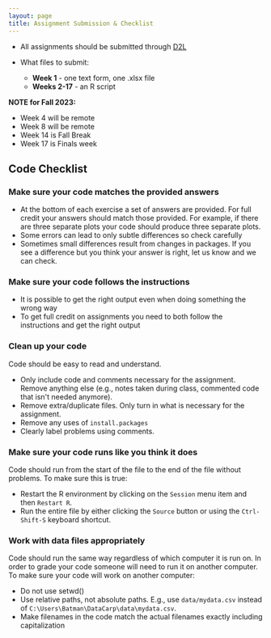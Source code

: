 ```yaml
---
layout: page
title: Assignment Submission & Checklist
---
```


- All assignments should be submitted through [D2L](https://d2l.coloradomesa.edu/d2l/home/233299)

- What files to submit: 
    - **Week 1** - one text form, one .xlsx file
    - **Weeks 2-17** - an R script

**NOTE for Fall 2023:** 
  - Week 4 will be remote
  - Week 8 will be remote
  - Week 14 is Fall Break
  - Week 17 is Finals week

## Code Checklist

### Make sure your code matches the provided answers

- At the bottom of each exercise a set of answers are provided. For full credit
  your answers should match those provided. For example, if there are three
  separate plots your code should produce three separate plots.
- Some errors can lead to only subtle differences so check carefully
- Sometimes small differences result from changes in packages. If you see a
  difference but you think your answer is right, let us know and we can check.

### Make sure your code follows the instructions

- It is possible to get the right output even when doing something the wrong way
- To get full credit on assignments you need to both follow the instructions and
  get the right output

### Clean up your code

Code should be easy to read and understand.

- Only include code and comments necessary for the assignment. Remove anything else (e.g., notes taken during class, commented code that isn't needed anymore).
- Remove extra/duplicate files. Only turn in what is necessary for the assignment.
- Remove any uses of `install.packages`
- Clearly label problems using comments.

### Make sure your code runs like you think it does

Code should run from the start of the file to the end of the file without problems. To make sure this is true:

- Restart the R environment by clicking on the `Session` menu item and then `Restart R`.
- Run the entire file by either clicking the `Source` button or using the `Ctrl-Shift-S` keyboard shortcut.

### Work with data files appropriately

Code should run the same way regardless of which computer it is run on. In order to grade your code someone will need to run it on another computer. To make sure your code will work on another computer:

- Do not use setwd()
- Use relative paths, not absolute paths. E.g., use `data/mydata.csv` instead of `C:\Users\Batman\DataCarp\data\mydata.csv`.
- Make filenames in the code match the actual filenames exactly including capitalization
